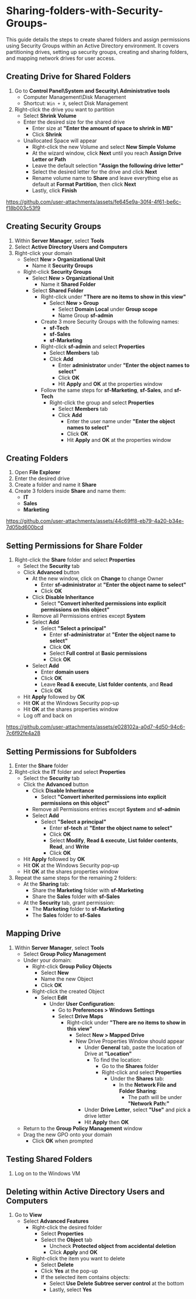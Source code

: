 # Sharing-folders-with-Security-Groups-
This guide details the steps to create shared folders and assign permissions using Security Groups within an Active Directory environment. It covers partitioning drives, setting up security groups, creating and sharing folders, and mapping network drives for user access.


## Creating Drive for Shared Folders
1. Go to **Control Panel\System and Security\ Administrative tools**
   - Computer Management\Disk Management
   - Shortcut: `Win + X`, select Disk Management
2. Right-click the drive you want to partition
   - Select **Shrink Volume**
   - Enter the desired size for the shared drive
     - Enter size at **"Enter the amount of space to shrink in MB"**
     - Click **Shrink**
   - Unallocated Space will appear
     - Right-click the new Volume and select **New Simple Volume**
     - At the wizard window, click **Next** until you reach **Assign Drive Letter or Path**
     - Leave the default selection **"Assign the following drive letter"**
     - Select the desired letter for the drive and click **Next**
     - Rename volume name to **Share** and leave everything else as default at **Format Partition**, then click **Next**
     - Lastly, click **Finish**


https://github.com/user-attachments/assets/fe645e9a-30f4-4f61-be6c-f18b003c53f9


## Creating Security Groups
1. Within **Server Manager**, select **Tools**
2. Select **Active Directory Users and Computers**
3. Right-click your domain
   - Select **New > Organizational Unit**
     - Name it **Security Groups**
   - Right-click **Security Groups**
     - Select **New > Organizational Unit**
       - Name it **Shared Folder**
     - Select **Shared Folder**
       - Right-click under **"There are no items to show in this view"**
         - Select **New > Group**
           - Select **Domain Local** under **Group scope**
           - Name Group **sf-admin**
       - Create 3 more Security Groups with the following names: 
         - **sf-Tech**
         - **sf-Sales**
         - **sf-Marketing**
       - Right-click **sf-admin** and select **Properties**
         - Select **Members** tab
         - Click **Add**
           - Enter **administrator** under **"Enter the object names to select"**
           - Click **OK**
           - Hit **Apply** and **OK** at the properties window
       - Follow the same steps for **sf-Marketing**, **sf-Sales**, and **sf-Tech**
         - Right-click the group and select **Properties**
           - Select **Members** tab
           - Click **Add**
             - Enter the user name under **"Enter the object names to select"**
             - Click **OK**
             - Hit **Apply** and **OK** at the properties window

## Creating Folders
1. Open **File Explorer**
2. Enter the desired drive
3. Create a folder and name it **Share**
4. Create 3 folders inside **Share** and name them:
   - **IT**
   - **Sales**
   - **Marketing**


https://github.com/user-attachments/assets/44c69ff8-eb79-4a20-b34e-7d05bd600bcd


## Setting Permissions for Share Folder
1. Right-click the **Share** folder and select **Properties**
   - Select the **Security** tab
   - Click **Advanced** button
     - At the new window, click on **Change** to change Owner
       - Enter **sf-administrator** at **"Enter the object name to select"**
       - Click **OK**
     - Click **Disable Inheritance**
       - Select **"Convert inherited permissions into explicit permissions on this object"**
     - Remove all Permissions entries except **System**
     - Select **Add**
       - Select **"Select a principal"**
         - Enter **sf-administrator** at **"Enter the object name to select"**
         - Click **OK**
         - Select **Full control** at **Basic permissions**
         - Click **OK**
     - Select **Add**
       - Enter **domain users**
       - Click **OK**
       - Leave **Read & execute**, **List folder contents**, and **Read**
       - Click **OK**
   - Hit **Apply** followed by **OK**
   - Hit **OK** at the Windows Security pop-up
   - Hit **OK** at the shares properties window
   - Log off and back on


https://github.com/user-attachments/assets/e028102a-a0d7-4d50-94c6-7c6f92fe4a28


## Setting Permissions for Subfolders
1. Enter the **Share** folder
2. Right-click the **IT** folder and select **Properties**
   - Select the **Security** tab
   - Click the **Advanced** button
     - Click **Disable Inheritance**
       - Select **"Convert inherited permissions into explicit permissions on this object"**
     - Remove all Permissions entries except **System** and **sf-admin**
     - Select **Add**
       - Select **"Select a principal"**
         - Enter **sf-tech** at **"Enter the object name to select"**
         - Click **OK**
         - Select **Modify**, **Read & execute**, **List folder contents**, **Read**, and **Write**
         - Click **OK**
   - Hit **Apply** followed by **OK**
   - Hit **OK** at the Windows Security pop-up
   - Hit **OK** at the shares properties window
3. Repeat the same steps for the remaining 2 folders:
   - At the **Sharing** tab:
     - Share the **Marketing** folder with **sf-Marketing**
     - Share the **Sales** folder with **sf-Sales**
   - At the **Security** tab, grant permission:
     - The **Marketing** folder to **sf-Marketing**
     - The **Sales** folder to **sf-Sales**

## Mapping Drive
1. Within **Server Manager**, select **Tools**
   - Select **Group Policy Management**
   - Under your domain:
     - Right-click **Group Policy Objects**
       - Select **New**
       - Name the new Object
       - Click **OK**
     - Right-click the created Object
       - Select **Edit**
         - Under **User Configuration**:
           - Go to **Preferences > Windows Settings**
           - Select **Drive Maps**
             - Right-click under **"There are no items to show in this view"**
               - Select **New > Mapped Drive**
               - New Drive Properties Window should appear
                 - Under **General** tab, paste the location of Drive at **"Location"**
                   - To find the location:
                     - Go to the **Shares** folder
                     - Right-click and select **Properties**
                       - Under the **Shares** tab:
                         - In the **Network File and Folder Sharing**:
                           - The path will be under **"Network Path:"**
                 - Under **Drive Letter**, select **"Use"** and pick a drive letter
                 - Hit **Apply** then **OK**
   - Return to the **Group Policy Management** window
   - Drag the new GPO onto your domain
     - Click **OK** when prompted

## Testing Shared Folders
1. Log on to the Windows VM

## Deleting within Active Directory Users and Computers
1. Go to **View**
   - Select **Advanced Features**
     - Right-click the desired folder
       - Select **Properties**
       - Select the **Object** tab
         - Uncheck **Protected object from accidental deletion**
         - Click **Apply** and **OK**
     - Right-click the item you want to delete
       - Select **Delete**
       - Click **Yes** at the pop-up
       - If the selected item contains objects:
         - Select **Use Delete Subtree server control** at the bottom
         - Lastly, select **Yes**
